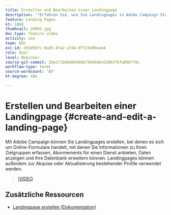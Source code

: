```yaml
---
title: Erstellen und Bearbeiten einer Landingpage
description: '"Erfahren Sie, wie Sie Landingpages in Adobe Campaign Standard erstellen, bearbeiten und testen können."'
feature: Landing Pages
kt: 1808
thumbnail: 24093.jpg
doc-type: feature video
activity: use
team: DOC
exl-id: e93d59fc-0ad5-4fa2-a744-0f723e99eae4
role: User
level: Beginner
source-git-commit: 2be2719ddd84490b796d9abc6300376fa896ff0c
workflow-type: tm+mt
source-wordcount: '87'
ht-degree: 40%

---
```


# Erstellen und Bearbeiten einer Landingpage {#create-and-edit-a-landing-page}

Mit Adobe Campaign können Sie Landingpages erstellen, bei denen es sich um Online-Formulare handelt, mit denen Sie Informationen zu Ihren Zielgruppen erfassen, Abonnements für einen Dienst anbieten, Daten anzeigen und Ihre Datenbank erweitern können. Landingpages können außerdem zur Akquise oder Aktualisierung bestehender Profile verwendet werden.

>[!VIDEO](https://video.tv.adobe.com/v/24093?quality=12)

## Zusätzliche Ressourcen

* [Landingpage erstellen (Dokumentation)](https://docs.campaign.adobe.com/doc/standard/getting_started/de/ACS_CreateLandingPage.html)
